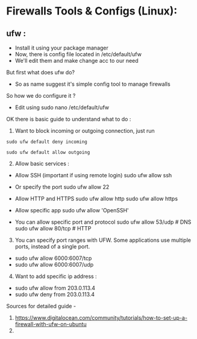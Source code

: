 # Firewalls Tools & Configs (Linux):

## ufw :

- Install it using your package manager
- Now, there is config file located in /etc/default/ufw
- We'll edit them and make change acc to our need

But first what does ufw do?
- So as name suggest it's simple config tool to manage firewalls

So how we do configure it ?
- Edit using sudo nano /etc/default/ufw

OK there is basic guide to understand what to do :

1. Want to block incoming or outgoing connection, just run 
```
sudo ufw default deny incoming
```
```
sudo ufw default allow outgoing
```

2. Allow basic services :
- Allow SSH (important if using remote login)
sudo ufw allow ssh

- Or specify the port
sudo ufw allow 22

- Allow HTTP and HTTPS
sudo ufw allow http
sudo ufw allow https

- Allow specific app
sudo ufw allow 'OpenSSH'

- You can allow specific port and protocol
sudo ufw allow 53/udp       # DNS
sudo ufw allow 80/tcp       # HTTP


3. You can specify port ranges with UFW. Some applications use multiple ports, instead of a single port.
- sudo ufw allow 6000:6007/tcp
- sudo ufw allow 6000:6007/udp

4. Want to add specific ip address :
- sudo ufw allow from 203.0.113.4
- sudo ufw deny from 203.0.113.4



Sources for detailed guide -
1. https://www.digitalocean.com/community/tutorials/how-to-set-up-a-firewall-with-ufw-on-ubuntu
2. 